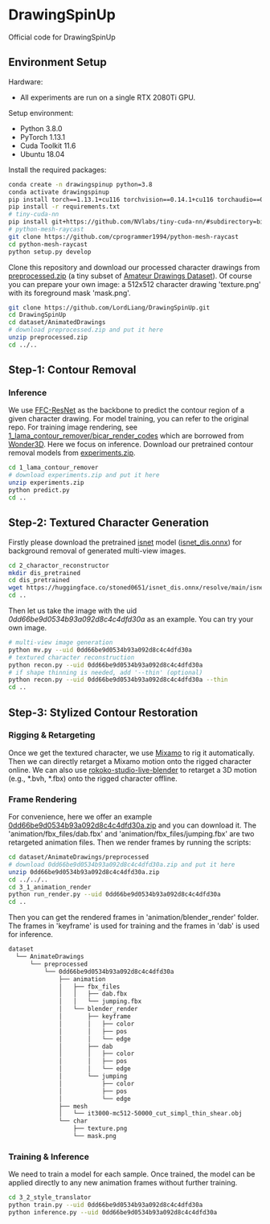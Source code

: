 # DrawingSpinUp

Official code for DrawingSpinUp

## Environment Setup

Hardware: 
  - All experiments are run on a single RTX 2080Ti GPU.

Setup environment:
  - Python 3.8.0
  - PyTorch 1.13.1
  - Cuda Toolkit 11.6
  - Ubuntu 18.04

Install the required packages:

```sh
conda create -n drawingspinup python=3.8
conda activate drawingspinup
pip install torch==1.13.1+cu116 torchvision==0.14.1+cu116 torchaudio==0.13.1 --extra-index-url https://download.pytorch.org/whl/cu116
pip install -r requirements.txt
# tiny-cuda-nn
pip install git+https://github.com/NVlabs/tiny-cuda-nn/#subdirectory=bindings/torch
# python-mesh-raycast
git clone https://github.com/cprogrammer1994/python-mesh-raycast
cd python-mesh-raycast
python setup.py develop
```

Clone this repository and download our processed character drawings from [preprocessed.zip](https://portland-my.sharepoint.com/:u:/g/personal/jzhou67-c_my_cityu_edu_hk/EWi-CdpGraRMhbqvc7Fq9k0BulcK2or_9fjaEuWVAi97Dw?e=Sj018E) (a tiny subset of [Amateur Drawings Dataset](https://github.com/facebookresearch/AnimatedDrawings)). Of course you can prepare your own image: a 512x512 character drawing 'texture.png' with its foreground mask 'mask.png'.

```sh
git clone https://github.com/LordLiang/DrawingSpinUp.git
cd DrawingSpinUp
cd dataset/AnimatedDrawings
# download preprocessed.zip and put it here
unzip preprocessed.zip
cd ../..
```

## Step-1: Contour Removal

### Inference

We use [FFC-ResNet](https://github.com/advimman/lama) as the backbone to predict the contour region of a given character drawing. 
For model training, you can refer to the original repo.
For training image rendering, see [1_lama_contour_remover/bicar_render_codes](1_lama_contour_remover/bicar_render_codes) which are borrowed from [Wonder3D](https://github.com/xxlong0/Wonder3D/tree/main/render_codes).
Here we focus on inference. Download our pretrained contour removal models from [experiments.zip](https://portland-my.sharepoint.com/:u:/g/personal/jzhou67-c_my_cityu_edu_hk/Ed6BaAAWgIhGqIMjaju_v4kB_K-DIFGu1bQ7zM3CbQMrTw?e=KaltGi).

```sh
cd 1_lama_contour_remover
# download experiments.zip and put it here
unzip experiments.zip
python predict.py
cd ..
```

## Step-2: Textured Character Generation

Firstly please download the pretrained [isnet](https://xuebinqin.github.io/dis/index.html) model ([isnet_dis.onnx](https://huggingface.co/stoned0651/isnet_dis.onnx/resolve/main/isnet_dis.onnx)) for background removal of generated multi-view images.

```sh
cd 2_charactor_reconstructor
mkdir dis_pretrained
cd dis_pretrained
wget https://huggingface.co/stoned0651/isnet_dis.onnx/resolve/main/isnet_dis.onnx
cd ..
```

Then let us take the image with the uid *0dd66be9d0534b93a092d8c4c4dfd30a* as an example. You can try your own image.

```sh
# multi-view image generation
python mv.py --uid 0dd66be9d0534b93a092d8c4c4dfd30a
# textured character reconstruction
python recon.py --uid 0dd66be9d0534b93a092d8c4c4dfd30a
# if shape thinning is needed, add '--thin' (optional)
python recon.py --uid 0dd66be9d0534b93a092d8c4c4dfd30a --thin
cd ..
```

## Step-3: Stylized Contour Restoration

### Rigging & Retargeting

Once we get the textured character, we use [Mixamo](https://www.mixamo.com) to rig it automatically. Then we can directly retarget a Mixamo motion onto the rigged character online. We can also use [rokoko-studio-live-blender](https://github.com/Rokoko/rokoko-studio-live-blender) to retarget a 3D motion (e.g., *.bvh, *.fbx) onto the rigged character offline. 

### Frame Rendering

For convenience, here we offer an example [0dd66be9d0534b93a092d8c4c4dfd30a.zip]() and you can download it. The 'animation/fbx_files/dab.fbx' and 'animation/fbx_files/jumping.fbx' are two retargeted animation files. Then we render frames by running the scripts:

```sh
cd dataset/AnimateDrawings/preprocessed
# download 0dd66be9d0534b93a092d8c4c4dfd30a.zip and put it here
unzip 0dd66be9d0534b93a092d8c4c4dfd30a.zip
cd ../../..
cd 3_1_animation_render
python run_render.py --uid 0dd66be9d0534b93a092d8c4c4dfd30a
cd ..
```

Then you can get the rendered frames in 'animation/blender_render' folder. The frames in 'keyframe' is used for training and the frames in 'dab' is used for inference.

```sh
dataset
  └── AnimateDrawings
      └── preprocessed
          └── 0dd66be9d0534b93a092d8c4c4dfd30a
              ├── animation
              │   ├── fbx_files
              │   │   ├── dab.fbx
              │   │   └── jumping.fbx
              │   └── blender_render
              │       ├── keyframe
              │       │   ├── color
              │       │   ├── pos
              │       │   └── edge
              │       ├── dab
              │       │   ├── color
              │       │   ├── pos
              │       │   └── edge
              │       └── jumping
              │           ├── color
              │           ├── pos
              │           └── edge
              ├── mesh
              │   └── it3000-mc512-50000_cut_simpl_thin_shear.obj
              └── char
                  ├── texture.png
                  └── mask.png

```

### Training & Inference

We need to train a model for each sample. Once trained, the model can be applied directly to any new animation frames without further training.

```sh
cd 3_2_style_translator
python train.py --uid 0dd66be9d0534b93a092d8c4c4dfd30a
python inference.py --uid 0dd66be9d0534b93a092d8c4c4dfd30a
```



